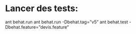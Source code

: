Lancer des tests:
=====

ant behat.run
ant behat.run -Dbehat.tag=”v5”
ant behat.test -Dbehat.feature=”devis.feature”
